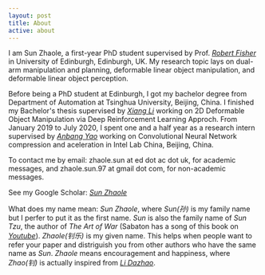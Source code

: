 ```yaml
---
layout: post
title: About
active: about
---
```


I am Sun Zhaole, a first-year PhD student supervised by Prof. [*Robert Fisher*](https://homepages.inf.ed.ac.uk/rbf/) in University of Edinburgh, Edinburgh, UK. My research topic lays on dual-arm manipulation and planning, deformable linear object manipulation, and deformable linear object perception.

Before being a PhD student at Edinburgh, I got my bachelor degree from Department of Automation at Tsinghua University, Beijing, China. I finished my Bachelor's thesis supervised by [*Xiang Li*](https://sites.google.com/view/homepageoflixiang/home) working on 2D Deformable Object Manipulation via Deep Reinforcement Learning Approch. From January 2019 to July 2020, I spent one and a half year as a research intern supervised by [*Anbang Yao*](https://yaoanbang.github.io/) working on Convolutional Neural Network compression and aceleration in Intel Lab China, Beijing, China.

To contact me by email: zhaole.sun at ed dot ac dot uk, for academic messages, and zhaole.sun.97 at gmail dot com, for non-academic messages.

See my Google Scholar: [*Sun Zhaole*](https://scholar.google.com/citations?user=onTsdhYAAAAJ&hl=en&oi=ao)

What does my name mean: *Sun Zhaole*, where *Sun(孙)* is my family name but I perfer to put it as the first name. *Sun* is also the family name of *Sun Tzu*, the author of *The Art of War* (Sabaton has a song of this book on [*Youtube*](https://www.youtube.com/watch?v=AXO2nrHYJ5c)).  *Zhaole(钊乐)* is my given name. This helps when people want to refer your paper and distriguish you from other authors who have the same name as *Sun*. *Zhaole* means encouragement and happiness, where *Zhao(钊)* is actually inspired from [*Li Dazhao*](https://en.wikipedia.org/wiki/Li_Dazhao). 